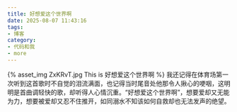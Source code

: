 ```yaml
---
title: 好想爱这个世界啊
date: 2025-08-07 11:43:16
tags:
- 博客
category:
- 代码和我
- more
---
```

{% asset_img ZxKRvT.jpg This is 好想爱这个世界啊 %}
我还记得在体育场第一次听到这首歌时不自觉的泪流满面，也记得当时尾音处他那令人揪心的哽咽，这明明是首曲调轻快的歌，却听得人心情沉重。“好想爱这个世界啊”，想要爱却又无能为力，想要被爱却又忍不住推开，如同溺水不知该如何自救却也无法发声的绝望。